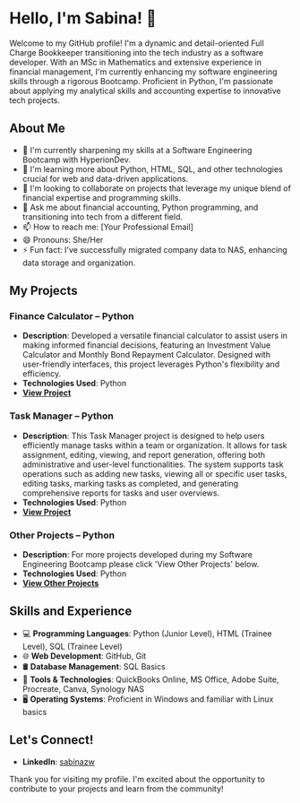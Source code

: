 # Hello, I'm Sabina! 👋

Welcome to my GitHub profile! I'm a dynamic and detail-oriented Full Charge Bookkeeper transitioning into the tech industry as a software developer. With an MSc in Mathematics and extensive experience in financial management, I'm currently enhancing my software engineering skills through a rigorous Bootcamp. Proficient in Python, I'm passionate about applying my analytical skills and accounting expertise to innovative tech projects.

## About Me

- 🔭 I'm currently sharpening my skills at a Software Engineering Bootcamp with HyperionDev.
- 🌱 I'm learning more about Python, HTML, SQL, and other technologies crucial for web and data-driven applications.
- 👯 I'm looking to collaborate on projects that leverage my unique blend of financial expertise and programming skills.
- 💬 Ask me about financial accounting, Python programming, and transitioning into tech from a different field.
- 📫 How to reach me: [Your Professional Email]
- 😄 Pronouns: She/Her
- ⚡ Fun fact: I've successfully migrated company data to NAS, enhancing data storage and organization.

## My Projects

### Finance Calculator – Python
- **Description**: Developed a versatile financial calculator to assist users in making informed financial decisions, featuring an Investment Value Calculator and Monthly Bond Repayment Calculator. Designed with user-friendly interfaces, this project leverages Python's flexibility and efficiency.
- **Technologies Used**: Python
- **[View Project](https://github.com/sabinazw/Bootcamp-projects/blob/main/finance_calculators.py)**

### Task Manager – Python
- **Description**: This Task Manager project is designed to help users efficiently manage tasks within a team or organization. It allows for task assignment, editing, viewing, and report generation, offering both administrative and user-level functionalities. The system supports task operations such as adding new tasks, viewing all or specific user tasks, editing tasks, marking tasks as completed, and generating comprehensive reports for tasks and user overviews.
- **Technologies Used**: Python
- **[View Project](https://github.com/sabinazw/finalCapstone)**

### Other Projects – Python
- **Description**: For more projects developed during my Software Engineering Bootcamp please click 'View Other Projects' below.
- **Technologies Used**: Python
- **[View Other Projects](https://github.com/sabinazw/Bootcamp-projects)**

## Skills and Experience

* 💻 **Programming Languages**: Python (Junior Level), HTML (Trainee Level), SQL (Trainee Level)
* 🌐 **Web Development**: GitHub, Git
* 🛢 **Database Management**: SQL Basics
* 🔧 **Tools & Technologies**: QuickBooks Online, MS Office, Adobe Suite, Procreate, Canva, Synology NAS
* 🖥 **Operating Systems**: Proficient in Windows and familiar with Linux basics

## Let's Connect!

- **LinkedIn**: [sabinazw](https://www.linkedin.com/in/sabina-z-261656105/)

Thank you for visiting my profile. I'm excited about the opportunity to contribute to your projects and learn from the community!

